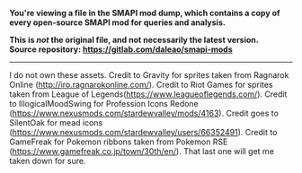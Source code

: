 **You're viewing a file in the SMAPI mod dump, which contains a copy of every open-source SMAPI mod
for queries and analysis.**

**This is _not_ the original file, and not necessarily the latest version.**  
**Source repository: https://gitlab.com/daleao/smapi-mods**

----

I do not own these assets.
Credit to Gravity for sprites taken from Ragnarok Online (http://iro.ragnarokonline.com/).
Credit to Riot Games for sprites taken from League of Legends(https://www.leagueoflegends.com/).
Credit to IllogicalMoodSwing for Profession Icons Redone (https://www.nexusmods.com/stardewvalley/mods/4163).
Credit goes to SilentOak for mead icons (https://www.nexusmods.com/stardewvalley/users/66352491).
Credit to GameFreak for Pokemon ribbons taken from Pokemon RSE (https://www.gamefreak.co.jp/town/30th/en/).
That last one will get me taken down for sure.
